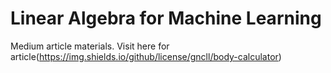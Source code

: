 # Linear Algebra for Machine Learning
Medium article materials.
Visit here for article(https://img.shields.io/github/license/gncll/body-calculator)

